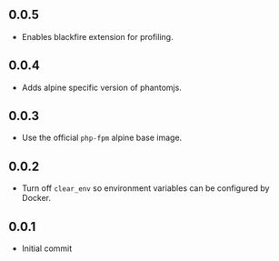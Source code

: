 ## 0.0.5
* Enables blackfire extension for profiling.

## 0.0.4
* Adds alpine specific version of phantomjs.

## 0.0.3
* Use the official `php-fpm` alpine base image.

## 0.0.2
* Turn off `clear_env` so environment variables can be configured by Docker.

## 0.0.1
* Initial commit
